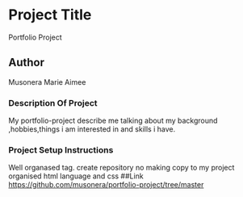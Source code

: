 # Project Title
Portfolio Project
## Author
Musonera Marie Aimee
### Description Of Project
My portfolio-project describe me talking about my background ,hobbies,things i am interested in and skills i have.
### Project Setup Instructions
Well organased tag.
create repository
no making copy to my project
organised html language and css
##Link 
https://github.com/musonera/portfolio-project/tree/master

